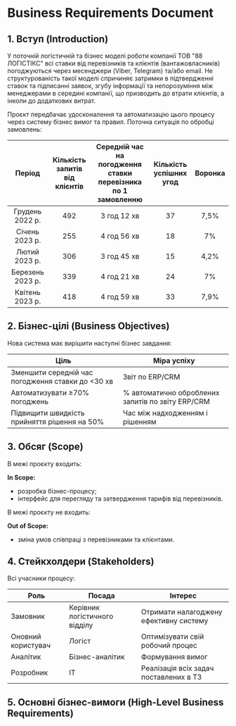 # Business Requirements Document

## 1. Вступ (Introduction)

У поточній логістичній та бізнес моделі роботи компанії ТОВ "88 ЛОГІСТІКС" всі ставки від перевізників та клієнтів (вантажовласників) погоджуються через месенджери (Viber, Telegram) та/або email. Не структурованість такої моделі спричиняє затримки в підтвердженні ставок та підписанні заявок, згубу інформації та непорозуміння між менеджерами в середині компанії, що призводить до втрати клієнтів, а інколи до додаткових витрат.

Проєкт передбачає удосконалення та автоматизацію цього процесу через систему бізнес вимог та правил.
Поточна ситуація по обробці замовлень:

| **Період**         | **Кількість запитів від клієнтів** | **Середній час на погодження ставки перевізника по 1 замовленню** | **Кількість успішних угод** | **Воронка** |
|:------------------:|:----------------------------------:|:------------------------------------------------------------------:|:----------------------------:|:-----------:|
| Грудень 2022 р.    | 492                                | 3 год 12 хв                                                       | 37                          | 7,5%        |
| Січень 2023 р.     | 255                                | 4 год 56 хв                                                       | 18                          | 7%          |
| Лютий 2023 р.      | 306                                | 3 год 45 хв                                                       | 15                          | 4,2%        |
| Березень 2023 р.   | 339                                | 4 год 21 хв                                                       | 24                          | 7%          |
| Квітень 2023 р.    | 418                                | 4 год 59 хв                                                       | 33                          | 7,9%        |


## 2. Бізнес-цілі (Business Objectives)

Нова система має вирішити наступні бізнес завдання:

| Ціль         | Міра успіху         |
|--------------|---------------------|
| Зменшити середній час погодження ставки до <30 хв | Звіт по ERP/CRM                                   |
| Автоматизувати ≥70% погоджень                     | % автоматично оброблених запитів по звіту ERP/CRM |
| Підвищити швидкість прийняття рішення на 50%      | Час між надходженням і рішенням                   |

## 3. Обсяг (Scope)

В межі проєкту входить:

**In Scope:**
- розробка бізнес-процесу;
- інтерфейс для перегляду та затвердження тарифів від перевізників.

В межі проєкту не входить:

**Out of Scope:**
- зміна умов співпраці з перевізниками та клієнтами.

## 4. Стейкхолдери (Stakeholders)

Всі учасники процесу:

| Роль     | Посада       | Інтерес          |
|----------|--------------|------------------|
| Замовник | Керівник логістичного відділу | Отримати налагоджену ефективну систему |
| Оновний користувач | Логіст              | Оптимізувати свій робочий процес|
| Аналітик           | Бізнес-аналітик     | Формування вимог                |
| Розробник          | IT                  | Реалізація всіх задач поставлених в ТЗ |

## 5. Основні бізнес-вимоги (High-Level Business Requirements)



